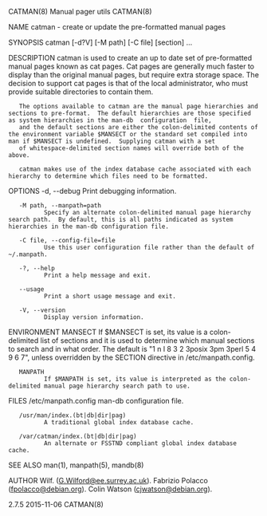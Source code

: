 CATMAN(8)                                                                                   Manual pager utils                                                                                  CATMAN(8)

NAME
       catman - create or update the pre-formatted manual pages

SYNOPSIS
       catman [-d?V] [-M path] [-C file] [section] ...

DESCRIPTION
       catman  is  used  to  create an up to date set of pre-formatted manual pages known as cat pages.  Cat pages are generally much faster to display than the original manual pages, but require extra
       storage space.  The decision to support cat pages is that of the local administrator, who must provide suitable directories to contain them.

       The options available to catman are the manual page hierarchies and sections to pre-format.  The default hierarchies are those specified as system hierarchies in the man-db  configuration  file,
       and the default sections are either the colon-delimited contents of the environment variable $MANSECT or the standard set compiled into man if $MANSECT is undefined.  Supplying catman with a set
       of whitespace-delimited section names will override both of the above.

       catman makes use of the index database cache associated with each hierarchy to determine which files need to be formatted.

OPTIONS
       -d, --debug
              Print debugging information.

       -M path, --manpath=path
              Specify an alternate colon-delimited manual page hierarchy search path.  By default, this is all paths indicated as system hierarchies in the man-db configuration file.

       -C file, --config-file=file
              Use this user configuration file rather than the default of ~/.manpath.

       -?, --help
              Print a help message and exit.

       --usage
              Print a short usage message and exit.

       -V, --version
              Display version information.

ENVIRONMENT
       MANSECT
              If $MANSECT is set, its value is a colon-delimited list of sections and it is used to determine which manual sections to search and in what order.  The default is "1 n l 8 3 2 3posix  3pm
              3perl 5 4 9 6 7", unless overridden by the SECTION directive in /etc/manpath.config.

       MANPATH
              If $MANPATH is set, its value is interpreted as the colon-delimited manual page hierarchy search path to use.

FILES
       /etc/manpath.config
              man-db configuration file.

       /usr/man/index.(bt|db|dir|pag)
              A traditional global index database cache.

       /var/catman/index.(bt|db|dir|pag)
              An alternate or FSSTND compliant global index database cache.

SEE ALSO
       man(1), manpath(5), mandb(8)

AUTHOR
       Wilf. (G.Wilford@ee.surrey.ac.uk).
       Fabrizio Polacco (fpolacco@debian.org).
       Colin Watson (cjwatson@debian.org).

2.7.5                                                                                           2015-11-06                                                                                      CATMAN(8)

